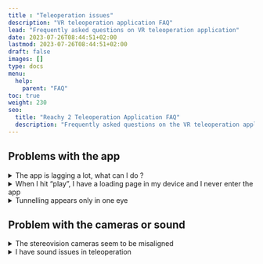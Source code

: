 ```yaml
---
title : "Teleoperation issues"
description: "VR teleoperation application FAQ"
lead: "Frequently asked questions on VR teleoperation application"
date: 2023-07-26T08:44:51+02:00
lastmod: 2023-07-26T08:44:51+02:00
draft: false
images: []
type: docs
menu:
  help:
    parent: "FAQ"
toc: true
weight: 230
seo:
  title: "Reachy 2 Teleoperation Application FAQ"
  description: "Frequently asked questions on the VR teleoperation application for Reachy 2. Learn how to troubleshoot issues and optimize your experience."
---
```


## Problems with the app

<details>
<summary>The app is lagging a lot, what can I do ?</summary>

Check that your computer is plugged (note that for some laptops, they must be plugged in as soon as they are switched on). 

If that doesn’t resolve the lag, maybe your network is overloaded, you can try change your robot’s and your computer’s network (you don’t need to have internet for it to work, it can work on a isolated router). Check that there is no driver update available on your VR device (for Oculus Quest, you can see them on top of your MetaQuestLink app on your computer, if your device is plugged). 

Finally, it can be a GPU issue : FAQ GPU. 

</details>

<details>
<summary>When I hit “play”, I have a loading page in my device and I never enter the app</summary>

*From source installation only*  
Go to Edition > Project Settings > XR Plug-in Management. Check that Initialize XR on Start-Up and Oculus are selected. If so, try to unselect the first one and try again.

</details>

<details>
<summary>Tunnelling appears only in one eye</summary>

*From source installation only*  
Go to Edition > Project Settings > XR Plug-in Management > Oculus > Stereo rendering mode : select multi pass and try again. 

</details>


## Problem with the cameras or sound

<details>
<summary>The stereovision cameras seem to be misaligned</summary>

**You need to recalibrate the cameras.**  

### Stereovision calibration
{{< alert icon="👉" text="This calibration is for <b>stereovision</b> only. It will only work if the images are clear.</br></br>If you want to modify the focus of the cameras because the images are blurred, this requires a hardware intervention on the lenses, which is not covered by the following explanations." >}}


**0. Repositories installation**

The calibration process relies on 2 Pollen Robotics repositories.  
The simpliest way is to clone both of these repositories on your computer:  

- Pollen's `multical` fork. [**Clone the repo**](https://github.com/pollen-robotics/multical), then:
```bash
cd multical
pip install -e .
```

- `pollen-vision` repo. [**Clone the repo**](https://github.com/pollen-robotics/pollen-vision/tree/develop), then:
```bash
cd pollen-vision
pip install -e .[depthai_wrapper]
```

> We recommand to use virtual environments.

**1. Charuco calibration board**


Go to `pollen-vision/pollen_vision/pollen_vision/camera_wrappers/depthai/calibration`.  

If you don't have one, generate a charuco board with the following command:

```console
$ python3 generate_board.py
```

Print it on a A4 paper and place it on a flat surface (we use a wooden board).

> You should have received a calibration board with the robot, with the relevant information written behind.  

Mesure as accurately as possible the size of the squares and the size of the markers and edit the `example_boards/pollen_charuco.yaml` file in the previously cloned `multical` repo to report the values you measured (must be in meters).

**2. Get some images**  

Connect the teleop cameras to your computer. You simply have to disconnect the *teleop cameras* USB connector from the robot's computer and plug it to your computer instead.  

If it is your first calibration, you must add the udev rules with:
```bash
echo 'SUBSYSTEM=="usb", ATTRS{idVendor}=="03e7", MODE="0666"' | sudo tee /etc/udev/rules.d/80-movidius.rules
sudo udevadm control --reload-rules && sudo udevadm trigger
```

Then, still in `pollen-vision/pollen_vision/pollen_vision/camera_wrappers/depthai/calibration`, run: 
```console
$ python3 acquire.py --config CONFIG_IMX296
```

Press `return` to save a pair of images in `./calib_images/` (by default, use `--imagesPath` to change this).

Try to cover a maximum of the field of view, with the board in a variety of orientations. If the coverage is good, about 30 images is sufficient.
Also, make sure that most of the board is visible by all the cameras for all the saved images pairs.

Below is an example of good coverage:
{{< img-center "images/docs/advanced/mosaic.png" 500x "Good coverage images" >}}

**3. Run multical**  

```console
$ cd <...>/multical
$ multical calibrate --image_path <absolute_path_to_calib_images_dir> --boards example_boards/pollen_charuco.yaml --isFisheye True
```

(For some reason, --image_path must be an absolute path, relative paths don't work)

It will write a `calibration.json` file in `<path_to_calib_images_dir>`.

**4. Flash the calibration to the EEPROM**  

Back in `pollen-vision/pollen_vision/pollen_vision/camera_wrappers/depthai/calibration`.

Run:
```console
$ python3 flash.py --config CONFIG_IMX296 --calib_json_file <path to calibration.json>
```

A backup file with the current calibration settings stored on the device will be produced in case you need to revert back. 

If needed, run:
```console
$ python3 restore_calibration_backup.py --calib_file CALIBRATION_BACKUP_<...>.json  
```

**5. Check the calibration**  

Run:
```console
$ python3 check_epilines.py --config CONFIG_IMX296
```
And show the aruco board to the cameras.

An `AVG SLOPE SCORE` below `0.1%` is OK.

Ideally it could be under `0.05%`.

The lower, the better.
</details>


<details>
<summary>I have sound issues in teleoperation</summary>

### Sound issues

Check in your laptop settings that your device is selected as “Output” and "Input". Check also that you don’t have an audio device connected by Bluetooth that can interfere. 

During teleoperation, the cameras and sound are managed by the webrtc service.  
This service is automatically launched when you start Reachy 2 computer. 
</details>
